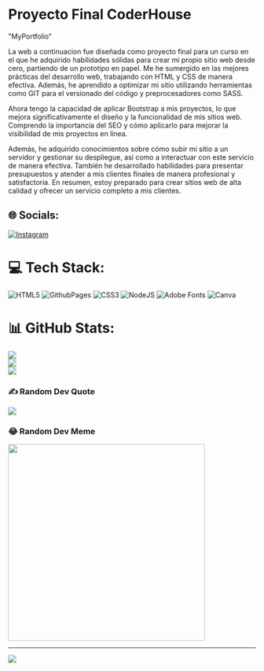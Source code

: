 
# Proyecto Final CoderHouse 
"MyPortfolio"

La web a continuacion fue diseñada como proyecto final para un curso en el que he adquirido habilidades sólidas para crear mi propio sitio web desde cero, partiendo de un prototipo en papel. Me he sumergido en las mejores prácticas del desarrollo web, trabajando con HTML y CSS de manera efectiva. Además, he aprendido a optimizar mi sitio utilizando herramientas como GIT para el versionado del código y preprocesadores como SASS.

Ahora tengo la capacidad de aplicar Bootstrap a mis proyectos, lo que mejora significativamente el diseño y la funcionalidad de mis sitios web. Comprendo la importancia del SEO y cómo aplicarlo para mejorar la visibilidad de mis proyectos en línea.

Además, he adquirido conocimientos sobre cómo subir mi sitio a un servidor y gestionar su despliegue, así como a interactuar con este servicio de manera efectiva. También he desarrollado habilidades para presentar presupuestos y atender a mis clientes finales de manera profesional y satisfactoria. En resumen, estoy preparado para crear sitios web de alta calidad y ofrecer un servicio completo a mis clientes.


## 🌐 Socials:
[![Instagram](https://img.shields.io/badge/Instagram-%23E4405F.svg?logo=Instagram&logoColor=white)](https://instagram.com/pauolivieri) 

# 💻 Tech Stack:
![HTML5](https://img.shields.io/badge/html5-%23E34F26.svg?style=flat&logo=html5&logoColor=white) ![GithubPages](https://img.shields.io/badge/github%20pages-121013?style=flat&logo=github&logoColor=white) ![CSS3](https://img.shields.io/badge/css3-%231572B6.svg?style=flat&logo=css3&logoColor=white) ![NodeJS](https://img.shields.io/badge/node.js-6DA55F?style=flat&logo=node.js&logoColor=white) ![Adobe Fonts](https://img.shields.io/badge/Adobe%20Fonts-000B1D.svg?style=flat&logo=Adobe%20Fonts&logoColor=white) ![Canva](https://img.shields.io/badge/Canva-%2300C4CC.svg?style=flat&logo=Canva&logoColor=white)
# 📊 GitHub Stats:
![](https://github-readme-stats.vercel.app/api?username=Pauolivieri&theme=blueberry&hide_border=false&include_all_commits=false&count_private=false)<br/>
![](https://github-readme-streak-stats.herokuapp.com/?user=Pauolivieri&theme=blueberry&hide_border=false)<br/>
![](https://github-readme-stats.vercel.app/api/top-langs/?username=Pauolivieri&theme=blueberry&hide_border=false&include_all_commits=false&count_private=false&layout=compact)

### ✍️ Random Dev Quote
![](https://quotes-github-readme.vercel.app/api?type=horizontal&theme=radical)

### 😂 Random Dev Meme
<img src='https://randommeme-five.vercel.app/' style="height: 400px;"/>

---
[![](https://visitcount.itsvg.in/api?id=Pauolivieri&icon=9&color=6)](https://visitcount.itsvg.in)

<!-- Proudly created with GPRM ( https://gprm.itsvg.in ) -->
